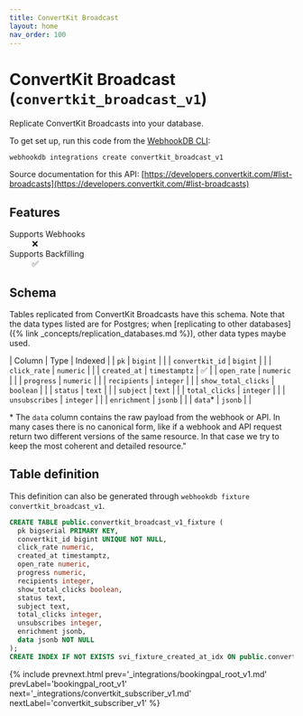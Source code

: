 ```yaml
---
title: ConvertKit Broadcast
layout: home
nav_order: 100
---
```


# ConvertKit Broadcast (`convertkit_broadcast_v1`)

Replicate ConvertKit Broadcasts into your database.

To get set up, run this code from the [WebhookDB CLI](https://webhookdb.com/terminal):
```
webhookdb integrations create convertkit_broadcast_v1
```

Source documentation for this API: [https://developers.convertkit.com/#list-broadcasts](https://developers.convertkit.com/#list-broadcasts)

## Features

<dl>
<dt>Supports Webhooks</dt>
<dd>❌</dd>
<dt>Supports Backfilling</dt>
<dd>✅</dd>

</dl>

## Schema

Tables replicated from ConvertKit Broadcasts have this schema.
Note that the data types listed are for Postgres;
when [replicating to other databases]({% link _concepts/replication_databases.md %}),
other data types maybe used.

| Column | Type | Indexed |
| `pk` | `bigint` |  |
| `convertkit_id` | `bigint` |  |
| `click_rate` | `numeric` |  |
| `created_at` | `timestamptz` | ✅ |
| `open_rate` | `numeric` |  |
| `progress` | `numeric` |  |
| `recipients` | `integer` |  |
| `show_total_clicks` | `boolean` |  |
| `status` | `text` |  |
| `subject` | `text` |  |
| `total_clicks` | `integer` |  |
| `unsubscribes` | `integer` |  |
| `enrichment` | `jsonb` |  |
| `data`* | `jsonb` |  |

<span class="fs-3">* The `data` column contains the raw payload from the webhook or API.
In many cases there is no canonical form, like if a webhook and API request return
two different versions of the same resource.
In that case we try to keep the most coherent and detailed resource."</span>

## Table definition

This definition can also be generated through `webhookdb fixture convertkit_broadcast_v1`.

```sql
CREATE TABLE public.convertkit_broadcast_v1_fixture (
  pk bigserial PRIMARY KEY,
  convertkit_id bigint UNIQUE NOT NULL,
  click_rate numeric,
  created_at timestamptz,
  open_rate numeric,
  progress numeric,
  recipients integer,
  show_total_clicks boolean,
  status text,
  subject text,
  total_clicks integer,
  unsubscribes integer,
  enrichment jsonb,
  data jsonb NOT NULL
);
CREATE INDEX IF NOT EXISTS svi_fixture_created_at_idx ON public.convertkit_broadcast_v1_fixture (created_at);
```

{% include prevnext.html prev='_integrations/bookingpal_root_v1.md' prevLabel='bookingpal_root_v1' next='_integrations/convertkit_subscriber_v1.md' nextLabel='convertkit_subscriber_v1' %}
